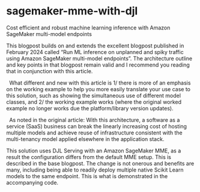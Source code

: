# sagemaker-mme-with-djl
 Cost efficient and robust machine learning inference with Amazon SageMaker multi-model endpoints

This blogpost builds on and extends the excellent blogpost published in February 2024 called “Run ML inference on unplanned and spiky traffic using Amazon SageMaker multi-model endpoints”. The architecture outline and key points in that blogpost remain valid and I recommend you reading that in conjunction with this article.

 
What different and new with this article is 1/ there is more of an emphasis on the working example to help you more easily translate your use case to this solution, such as showing the simultaneous use of different model classes, and 2/ the working example works (where the original worked example no longer works due the platform/library version updates).

 
As noted in the original article: With this architecture, a software as a service (SaaS) business can break the linearly increasing cost of hosting multiple models and achieve reuse of infrastructure consistent with the multi-tenancy model applied elsewhere in the application stack. 


This solution uses DJL Serving with an Amazon SageMaker MME, as a result the configuration differs from the default MME setup. This is described in the base blogpost. The change is not onerous and benefits are many, including being able to readily deploy multiple native Scikit Learn models to the same endpoint. This is what is demonstrated in the accompanying code.
 
